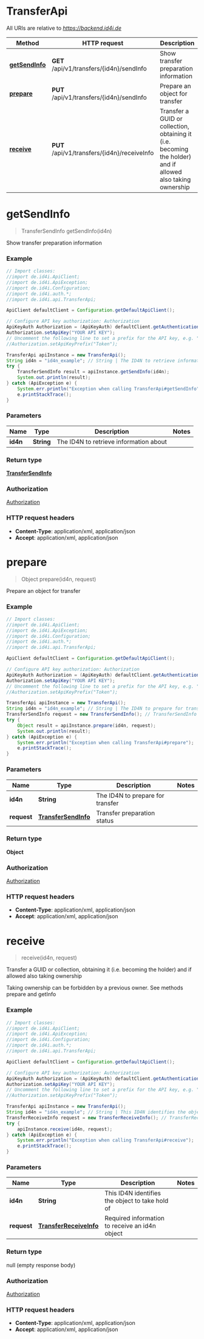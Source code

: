 # TransferApi

All URIs are relative to *https://backend.id4i.de*

Method | HTTP request | Description
------------- | ------------- | -------------
[**getSendInfo**](TransferApi.md#getSendInfo) | **GET** /api/v1/transfers/{id4n}/sendInfo | Show transfer preparation information
[**prepare**](TransferApi.md#prepare) | **PUT** /api/v1/transfers/{id4n}/sendInfo | Prepare an object for transfer
[**receive**](TransferApi.md#receive) | **PUT** /api/v1/transfers/{id4n}/receiveInfo | Transfer a GUID or collection, obtaining it (i.e. becoming the holder) and if allowed also taking ownership


<a name="getSendInfo"></a>
# **getSendInfo**
> TransferSendInfo getSendInfo(id4n)

Show transfer preparation information

### Example
```java
// Import classes:
//import de.id4i.ApiClient;
//import de.id4i.ApiException;
//import de.id4i.Configuration;
//import de.id4i.auth.*;
//import de.id4i.api.TransferApi;

ApiClient defaultClient = Configuration.getDefaultApiClient();

// Configure API key authorization: Authorization
ApiKeyAuth Authorization = (ApiKeyAuth) defaultClient.getAuthentication("Authorization");
Authorization.setApiKey("YOUR API KEY");
// Uncomment the following line to set a prefix for the API key, e.g. "Token" (defaults to null)
//Authorization.setApiKeyPrefix("Token");

TransferApi apiInstance = new TransferApi();
String id4n = "id4n_example"; // String | The ID4N to retrieve information about
try {
    TransferSendInfo result = apiInstance.getSendInfo(id4n);
    System.out.println(result);
} catch (ApiException e) {
    System.err.println("Exception when calling TransferApi#getSendInfo");
    e.printStackTrace();
}
```

### Parameters

Name | Type | Description  | Notes
------------- | ------------- | ------------- | -------------
 **id4n** | **String**| The ID4N to retrieve information about |

### Return type

[**TransferSendInfo**](TransferSendInfo.md)

### Authorization

[Authorization](../README.md#Authorization)

### HTTP request headers

 - **Content-Type**: application/xml, application/json
 - **Accept**: application/xml, application/json

<a name="prepare"></a>
# **prepare**
> Object prepare(id4n, request)

Prepare an object for transfer

### Example
```java
// Import classes:
//import de.id4i.ApiClient;
//import de.id4i.ApiException;
//import de.id4i.Configuration;
//import de.id4i.auth.*;
//import de.id4i.api.TransferApi;

ApiClient defaultClient = Configuration.getDefaultApiClient();

// Configure API key authorization: Authorization
ApiKeyAuth Authorization = (ApiKeyAuth) defaultClient.getAuthentication("Authorization");
Authorization.setApiKey("YOUR API KEY");
// Uncomment the following line to set a prefix for the API key, e.g. "Token" (defaults to null)
//Authorization.setApiKeyPrefix("Token");

TransferApi apiInstance = new TransferApi();
String id4n = "id4n_example"; // String | The ID4N to prepare for transfer
TransferSendInfo request = new TransferSendInfo(); // TransferSendInfo | Transfer preparation status
try {
    Object result = apiInstance.prepare(id4n, request);
    System.out.println(result);
} catch (ApiException e) {
    System.err.println("Exception when calling TransferApi#prepare");
    e.printStackTrace();
}
```

### Parameters

Name | Type | Description  | Notes
------------- | ------------- | ------------- | -------------
 **id4n** | **String**| The ID4N to prepare for transfer |
 **request** | [**TransferSendInfo**](TransferSendInfo.md)| Transfer preparation status |

### Return type

**Object**

### Authorization

[Authorization](../README.md#Authorization)

### HTTP request headers

 - **Content-Type**: application/xml, application/json
 - **Accept**: application/xml, application/json

<a name="receive"></a>
# **receive**
> receive(id4n, request)

Transfer a GUID or collection, obtaining it (i.e. becoming the holder) and if allowed also taking ownership

Taking ownership can be forbidden by a previous owner. See methods prepare and getInfo

### Example
```java
// Import classes:
//import de.id4i.ApiClient;
//import de.id4i.ApiException;
//import de.id4i.Configuration;
//import de.id4i.auth.*;
//import de.id4i.api.TransferApi;

ApiClient defaultClient = Configuration.getDefaultApiClient();

// Configure API key authorization: Authorization
ApiKeyAuth Authorization = (ApiKeyAuth) defaultClient.getAuthentication("Authorization");
Authorization.setApiKey("YOUR API KEY");
// Uncomment the following line to set a prefix for the API key, e.g. "Token" (defaults to null)
//Authorization.setApiKeyPrefix("Token");

TransferApi apiInstance = new TransferApi();
String id4n = "id4n_example"; // String | This ID4N identifies the object to take hold of
TransferReceiveInfo request = new TransferReceiveInfo(); // TransferReceiveInfo | Required information to receive an id4n object
try {
    apiInstance.receive(id4n, request);
} catch (ApiException e) {
    System.err.println("Exception when calling TransferApi#receive");
    e.printStackTrace();
}
```

### Parameters

Name | Type | Description  | Notes
------------- | ------------- | ------------- | -------------
 **id4n** | **String**| This ID4N identifies the object to take hold of |
 **request** | [**TransferReceiveInfo**](TransferReceiveInfo.md)| Required information to receive an id4n object |

### Return type

null (empty response body)

### Authorization

[Authorization](../README.md#Authorization)

### HTTP request headers

 - **Content-Type**: application/xml, application/json
 - **Accept**: application/xml, application/json

